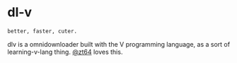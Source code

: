 # dl-v
`better, faster, cuter.`

dlv is a omnidownloader built with the V programming language, as a sort
of learning-v-lang thing. [@zt64](https://github.com/zt64) loves this.
